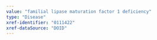 ```yaml
---
value: "familial lipase maturation factor 1 deficiency"
type: "Disease"
xref-identifier: "0111422"
xref-dataSource: "DOID"
---
```

